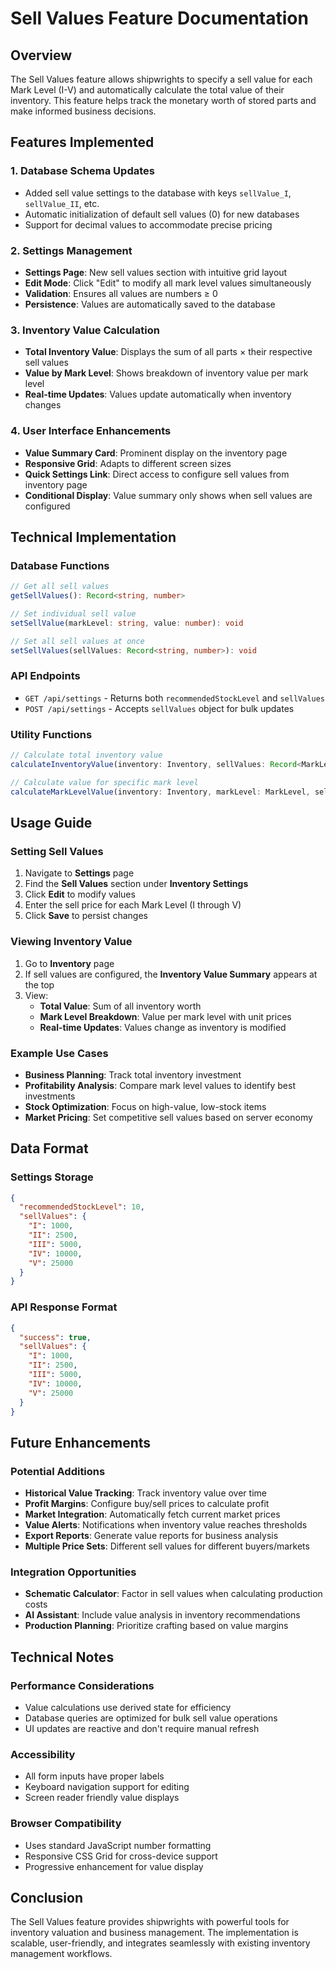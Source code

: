 # Sell Values Feature Documentation

## Overview

The Sell Values feature allows shipwrights to specify a sell value for each Mark Level (I-V) and automatically calculate the total value of their inventory. This feature helps track the monetary worth of stored parts and make informed business decisions.

## Features Implemented

### 1. Database Schema Updates
- Added sell value settings to the database with keys `sellValue_I`, `sellValue_II`, etc.
- Automatic initialization of default sell values (0) for new databases
- Support for decimal values to accommodate precise pricing

### 2. Settings Management
- **Settings Page**: New sell values section with intuitive grid layout
- **Edit Mode**: Click "Edit" to modify all mark level values simultaneously
- **Validation**: Ensures all values are numbers ≥ 0
- **Persistence**: Values are automatically saved to the database

### 3. Inventory Value Calculation
- **Total Inventory Value**: Displays the sum of all parts × their respective sell values
- **Value by Mark Level**: Shows breakdown of inventory value per mark level
- **Real-time Updates**: Values update automatically when inventory changes

### 4. User Interface Enhancements
- **Value Summary Card**: Prominent display on the inventory page
- **Responsive Grid**: Adapts to different screen sizes
- **Quick Settings Link**: Direct access to configure sell values from inventory page
- **Conditional Display**: Value summary only shows when sell values are configured

## Technical Implementation

### Database Functions
```typescript
// Get all sell values
getSellValues(): Record<string, number>

// Set individual sell value
setSellValue(markLevel: string, value: number): void

// Set all sell values at once
setSellValues(sellValues: Record<string, number>): void
```

### API Endpoints
- `GET /api/settings` - Returns both `recommendedStockLevel` and `sellValues`
- `POST /api/settings` - Accepts `sellValues` object for bulk updates

### Utility Functions
```typescript
// Calculate total inventory value
calculateInventoryValue(inventory: Inventory, sellValues: Record<MarkLevel, number>): number

// Calculate value for specific mark level
calculateMarkLevelValue(inventory: Inventory, markLevel: MarkLevel, sellValue: number): number
```

## Usage Guide

### Setting Sell Values
1. Navigate to **Settings** page
2. Find the **Sell Values** section under **Inventory Settings**
3. Click **Edit** to modify values
4. Enter the sell price for each Mark Level (I through V)
5. Click **Save** to persist changes

### Viewing Inventory Value
1. Go to **Inventory** page
2. If sell values are configured, the **Inventory Value Summary** appears at the top
3. View:
   - **Total Value**: Sum of all inventory worth
   - **Mark Level Breakdown**: Value per mark level with unit prices
   - **Real-time Updates**: Values change as inventory is modified

### Example Use Cases
- **Business Planning**: Track total inventory investment
- **Profitability Analysis**: Compare mark level values to identify best investments
- **Stock Optimization**: Focus on high-value, low-stock items
- **Market Pricing**: Set competitive sell values based on server economy

## Data Format

### Settings Storage
```json
{
  "recommendedStockLevel": 10,
  "sellValues": {
    "I": 1000,
    "II": 2500,
    "III": 5000,
    "IV": 10000,
    "V": 25000
  }
}
```

### API Response Format
```json
{
  "success": true,
  "sellValues": {
    "I": 1000,
    "II": 2500,
    "III": 5000,
    "IV": 10000,
    "V": 25000
  }
}
```

## Future Enhancements

### Potential Additions
- **Historical Value Tracking**: Track inventory value over time
- **Profit Margins**: Configure buy/sell prices to calculate profit
- **Market Integration**: Automatically fetch current market prices
- **Value Alerts**: Notifications when inventory value reaches thresholds
- **Export Reports**: Generate value reports for business analysis
- **Multiple Price Sets**: Different sell values for different buyers/markets

### Integration Opportunities
- **Schematic Calculator**: Factor in sell values when calculating production costs
- **AI Assistant**: Include value analysis in inventory recommendations
- **Production Planning**: Prioritize crafting based on value margins

## Technical Notes

### Performance Considerations
- Value calculations use derived state for efficiency
- Database queries are optimized for bulk sell value operations
- UI updates are reactive and don't require manual refresh

### Accessibility
- All form inputs have proper labels
- Keyboard navigation support for editing
- Screen reader friendly value displays

### Browser Compatibility
- Uses standard JavaScript number formatting
- Responsive CSS Grid for cross-device support
- Progressive enhancement for value display

## Conclusion

The Sell Values feature provides shipwrights with powerful tools for inventory valuation and business management. The implementation is scalable, user-friendly, and integrates seamlessly with existing inventory management workflows.
